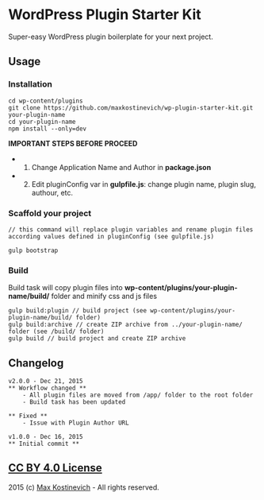 # WordPress Plugin Starter Kit

Super-easy WordPress plugin boilerplate for your next project.


## Usage

### Installation
```
cd wp-content/plugins
git clone https://github.com/maxkostinevich/wp-plugin-starter-kit.git your-plugin-name
cd your-plugin-name
npm install --only=dev
```

**IMPORTANT STEPS BEFORE PROCEED**
- 1. Change Application Name and Author in **package.json**
- 2. Edit pluginConfig var in **gulpfile.js**: change plugin name, plugin slug, authour, etc.

### Scaffold your project
```
// this command will replace plugin variables and rename plugin files according values defined in pluginConfig (see gulpfile.js)

gulp bootstrap
```

### Build
Build task will copy plugin files into **wp-content/plugins/your-plugin-name/build/** folder and minify css and js files
```
gulp build:plugin // build project (see wp-content/plugins/your-plugin-name/build/ folder)
gulp build:archive // create ZIP archive from ../your-plugin-name/ folder (see /build/ folder)
gulp build // build project and create ZIP archive
```

## Changelog

```
v2.0.0 - Dec 21, 2015
** Workflow changed **
    - All plugin files are moved from /app/ folder to the root folder
    - Build task has been updated

** Fixed **
    - Issue with Plugin Author URL
```

```
v1.0.0 - Dec 16, 2015
** Initial commit **
```

## [CC BY 4.0 License](http://creativecommons.org/licenses/by/4.0/)
2015 (c) [Max Kostinevich](https://maxkostinevich.com) - All rights reserved.

